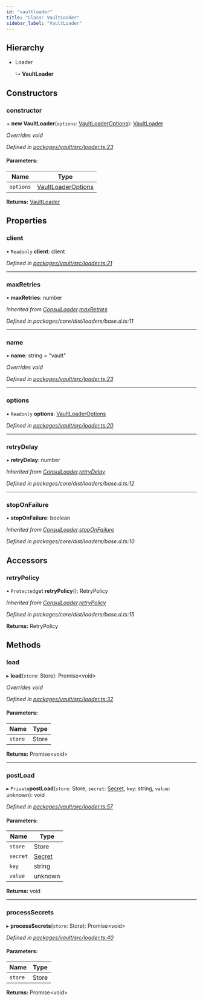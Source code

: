 ```yaml
---
id: "vaultloader"
title: "Class: VaultLoader"
sidebar_label: "VaultLoader"
---
```


## Hierarchy

- Loader

  ↳ **VaultLoader**

## Constructors

### constructor

\+ **new VaultLoader**(`options`: [VaultLoaderOptions](../interfaces/vaultloaderoptions.md)): [VaultLoader](vaultloader.md)

_Overrides void_

_Defined in [packages/vault/src/loader.ts:23](https://github.com/willsoto/node-konfig/blob/e86bb60/packages/vault/src/loader.ts#L23)_

#### Parameters:

| Name      | Type                                                      |
| --------- | --------------------------------------------------------- |
| `options` | [VaultLoaderOptions](../interfaces/vaultloaderoptions.md) |

**Returns:** [VaultLoader](vaultloader.md)

## Properties

### client

• `Readonly` **client**: client

_Defined in [packages/vault/src/loader.ts:21](https://github.com/willsoto/node-konfig/blob/e86bb60/packages/vault/src/loader.ts#L21)_

---

### maxRetries

• **maxRetries**: number

_Inherited from [ConsulLoader](consulloader.md).[maxRetries](consulloader.md#maxretries)_

_Defined in packages/core/dist/loaders/base.d.ts:11_

---

### name

• **name**: string = "vault"

_Overrides void_

_Defined in [packages/vault/src/loader.ts:23](https://github.com/willsoto/node-konfig/blob/e86bb60/packages/vault/src/loader.ts#L23)_

---

### options

• `Readonly` **options**: [VaultLoaderOptions](../interfaces/vaultloaderoptions.md)

_Defined in [packages/vault/src/loader.ts:20](https://github.com/willsoto/node-konfig/blob/e86bb60/packages/vault/src/loader.ts#L20)_

---

### retryDelay

• **retryDelay**: number

_Inherited from [ConsulLoader](consulloader.md).[retryDelay](consulloader.md#retrydelay)_

_Defined in packages/core/dist/loaders/base.d.ts:12_

---

### stopOnFailure

• **stopOnFailure**: boolean

_Inherited from [ConsulLoader](consulloader.md).[stopOnFailure](consulloader.md#stoponfailure)_

_Defined in packages/core/dist/loaders/base.d.ts:10_

## Accessors

### retryPolicy

• `Protected`get **retryPolicy**(): RetryPolicy

_Inherited from [ConsulLoader](consulloader.md).[retryPolicy](consulloader.md#retrypolicy)_

_Defined in packages/core/dist/loaders/base.d.ts:15_

**Returns:** RetryPolicy

## Methods

### load

▸ **load**(`store`: Store): Promise&#60;void>

_Overrides void_

_Defined in [packages/vault/src/loader.ts:32](https://github.com/willsoto/node-konfig/blob/e86bb60/packages/vault/src/loader.ts#L32)_

#### Parameters:

| Name    | Type  |
| ------- | ----- |
| `store` | Store |

**Returns:** Promise&#60;void>

---

### postLoad

▸ `Private`**postLoad**(`store`: Store, `secret`: [Secret](../interfaces/secret.md), `key`: string, `value`: unknown): void

_Defined in [packages/vault/src/loader.ts:57](https://github.com/willsoto/node-konfig/blob/e86bb60/packages/vault/src/loader.ts#L57)_

#### Parameters:

| Name     | Type                              |
| -------- | --------------------------------- |
| `store`  | Store                             |
| `secret` | [Secret](../interfaces/secret.md) |
| `key`    | string                            |
| `value`  | unknown                           |

**Returns:** void

---

### processSecrets

▸ **processSecrets**(`store`: Store): Promise&#60;void>

_Defined in [packages/vault/src/loader.ts:40](https://github.com/willsoto/node-konfig/blob/e86bb60/packages/vault/src/loader.ts#L40)_

#### Parameters:

| Name    | Type  |
| ------- | ----- |
| `store` | Store |

**Returns:** Promise&#60;void>
